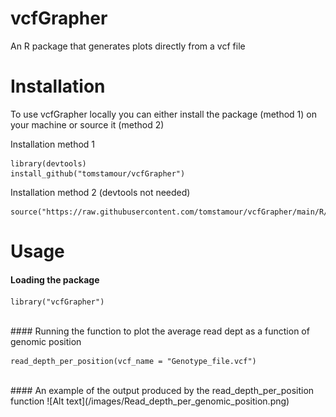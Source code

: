 # vcfGrapher
An R package that generates plots directly from a vcf file

# Installation
To use vcfGrapher locally you can either install the package (method 1) on your machine or source it (method 2)

Installation method 1
```
library(devtools)
install_github("tomstamour/vcfGrapher")
```
Installation method 2 (devtools not needed)
```
source("https://raw.githubusercontent.com/tomstamour/vcfGrapher/main/R/vcfGrapher.R")
```
# Usage
#### Loading the package
```
library("vcfGrapher")
```
<br>
#### Running the function to plot the average read dept as a function of genomic position

```
read_depth_per_position(vcf_name = "Genotype_file.vcf")
```
<br>
#### An example of the output produced by the read_depth_per_position function
![Alt text](/images/Read_depth_per_genomic_position.png)

